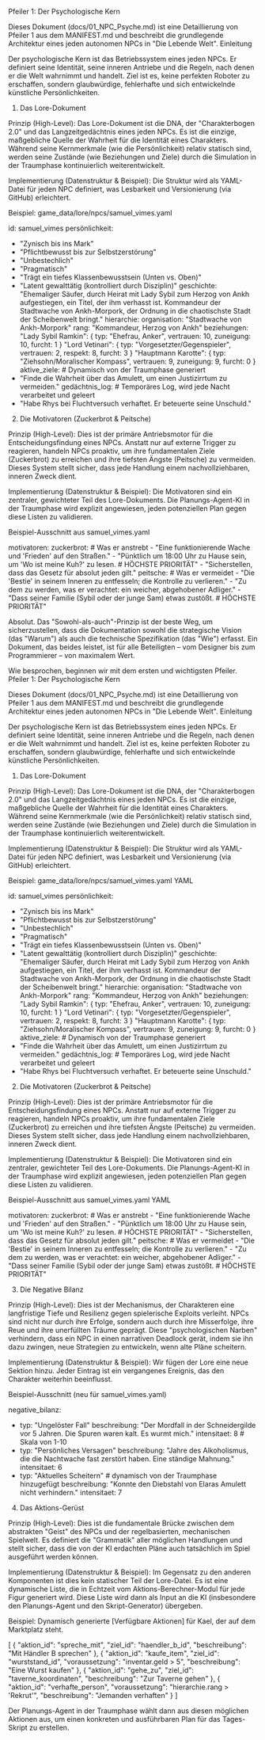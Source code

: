 Pfeiler 1: Der Psychologische Kern

Dieses Dokument (docs/01_NPC_Psyche.md) ist eine Detaillierung von Pfeiler 1 aus dem MANIFEST.md und beschreibt die grundlegende Architektur eines jeden autonomen NPCs in "Die Lebende Welt".
Einleitung

Der psychologische Kern ist das Betriebssystem eines jeden NPCs. Er definiert seine Identität, seine inneren Antriebe und die Regeln, nach denen er die Welt wahrnimmt und handelt. Ziel ist es, keine perfekten Roboter zu erschaffen, sondern glaubwürdige, fehlerhafte und sich entwickelnde künstliche Persönlichkeiten.
1. Das Lore-Dokument

Prinzip (High-Level):
Das Lore-Dokument ist die DNA, der "Charakterbogen 2.0" und das Langzeitgedächtnis eines jeden NPCs. Es ist die einzige, maßgebliche Quelle der Wahrheit für die Identität eines Charakters. Während seine Kernmerkmale (wie die Persönlichkeit) relativ statisch sind, werden seine Zustände (wie Beziehungen und Ziele) durch die Simulation in der Traumphase kontinuierlich weiterentwickelt.

Implementierung (Datenstruktur & Beispiel):
Die Struktur wird als YAML-Datei für jeden NPC definiert, was Lesbarkeit und Versionierung (via GitHub) erleichtert.

Beispiel: game_data/lore/npcs/samuel_vimes.yaml

id: samuel_vimes
persönlichkeit:
  - "Zynisch bis ins Mark"
  - "Pflichtbewusst bis zur Selbstzerstörung"
  - "Unbestechlich"
  - "Pragmatisch"
  - "Trägt ein tiefes Klassenbewusstsein (Unten vs. Oben)"
  - "Latent gewalttätig (kontrolliert durch Disziplin)"
geschichte: "Ehemaliger Säufer, durch Heirat mit Lady Sybil zum Herzog von Ankh aufgestiegen, ein Titel, der ihm verhasst ist. Kommandeur der Stadtwache von Ankh-Morpork, der Ordnung in die chaotischste Stadt der Scheibenwelt bringt."
hierarchie:
  organisation: "Stadtwache von Ankh-Morpork"
  rang: "Kommandeur, Herzog von Ankh"
beziehungen:
  "Lady Sybil Ramkin": { typ: "Ehefrau, Anker", vertrauen: 10, zuneigung: 10, furcht: 1 }
  "Lord Vetinari": { typ: "Vorgesetzter/Gegenspieler", vertrauen: 2, respekt: 8, furcht: 3 }
  "Hauptmann Karotte": { typ: "Ziehsohn/Moralischer Kompass", vertrauen: 9, zuneigung: 9, furcht: 0 }
aktive_ziele: # Dynamisch von der Traumphase generiert
  - "Finde die Wahrheit über das Amulett, um einen Justizirrtum zu vermeiden."
gedächtnis_log: # Temporäres Log, wird jede Nacht verarbeitet und geleert
  - "Habe Rhys bei Fluchtversuch verhaftet. Er beteuerte seine Unschuld."


2. Die Motivatoren (Zuckerbrot & Peitsche)

Prinzip (High-Level):
Dies ist der primäre Antriebsmotor für die Entscheidungsfindung eines NPCs. Anstatt nur auf externe Trigger zu reagieren, handeln NPCs proaktiv, um ihre fundamentalen Ziele (Zuckerbrot) zu erreichen und ihre tiefsten Ängste (Peitsche) zu vermeiden. Dieses System stellt sicher, dass jede Handlung einem nachvollziehbaren, inneren Zweck dient.

Implementierung (Datenstruktur & Beispiel):
Die Motivatoren sind ein zentraler, gewichteter Teil des Lore-Dokuments. Die Planungs-Agent-KI in der Traumphase wird explizit angewiesen, jeden potenziellen Plan gegen diese Listen zu validieren.

Beispiel-Ausschnitt aus samuel_vimes.yaml

motivatoren:
  zuckerbrot: # Was er anstrebt
    - "Eine funktionierende Wache und 'Frieden' auf den Straßen."
    - "Pünktlich um 18:00 Uhr zu Hause sein, um 'Wo ist meine Kuh?' zu lesen. # HÖCHSTE PRIORITÄT"
    - "Sicherstellen, dass das Gesetz für absolut jeden gilt."
  peitsche: # Was er vermeidet
    - "Die 'Bestie' in seinem Inneren zu entfesseln; die Kontrolle zu verlieren."
    - "Zu dem zu werden, was er verachtet: ein weicher, abgehobener Adliger."
    - "Dass seiner Familie (Sybil oder der junge Sam) etwas zustößt. # HÖCHSTE PRIORITÄT"

Absolut. Das "Sowohl-als-auch"-Prinzip ist der beste Weg, um sicherzustellen, dass die Dokumentation sowohl die strategische Vision (das "Warum") als auch die technische Spezifikation (das "Wie") erfasst. Ein Dokument, das beides leistet, ist für alle Beteiligten – vom Designer bis zum Programmierer – von maximalem Wert.

Wie besprochen, beginnen wir mit dem ersten und wichtigsten Pfeiler.
Pfeiler 1: Der Psychologische Kern

Dieses Dokument (docs/01_NPC_Psyche.md) ist eine Detaillierung von Pfeiler 1 aus dem MANIFEST.md und beschreibt die grundlegende Architektur eines jeden autonomen NPCs in "Die Lebende Welt".
Einleitung

Der psychologische Kern ist das Betriebssystem eines jeden NPCs. Er definiert seine Identität, seine inneren Antriebe und die Regeln, nach denen er die Welt wahrnimmt und handelt. Ziel ist es, keine perfekten Roboter zu erschaffen, sondern glaubwürdige, fehlerhafte und sich entwickelnde künstliche Persönlichkeiten.
1. Das Lore-Dokument

Prinzip (High-Level):
Das Lore-Dokument ist die DNA, der "Charakterbogen 2.0" und das Langzeitgedächtnis eines jeden NPCs. Es ist die einzige, maßgebliche Quelle der Wahrheit für die Identität eines Charakters. Während seine Kernmerkmale (wie die Persönlichkeit) relativ statisch sind, werden seine Zustände (wie Beziehungen und Ziele) durch die Simulation in der Traumphase kontinuierlich weiterentwickelt.

Implementierung (Datenstruktur & Beispiel):
Die Struktur wird als YAML-Datei für jeden NPC definiert, was Lesbarkeit und Versionierung (via GitHub) erleichtert.

Beispiel: game_data/lore/npcs/samuel_vimes.yaml
YAML

id: samuel_vimes
persönlichkeit:
  - "Zynisch bis ins Mark"
  - "Pflichtbewusst bis zur Selbstzerstörung"
  - "Unbestechlich"
  - "Pragmatisch"
  - "Trägt ein tiefes Klassenbewusstsein (Unten vs. Oben)"
  - "Latent gewalttätig (kontrolliert durch Disziplin)"
geschichte: "Ehemaliger Säufer, durch Heirat mit Lady Sybil zum Herzog von Ankh aufgestiegen, ein Titel, der ihm verhasst ist. Kommandeur der Stadtwache von Ankh-Morpork, der Ordnung in die chaotischste Stadt der Scheibenwelt bringt."
hierarchie:
  organisation: "Stadtwache von Ankh-Morpork"
  rang: "Kommandeur, Herzog von Ankh"
beziehungen:
  "Lady Sybil Ramkin": { typ: "Ehefrau, Anker", vertrauen: 10, zuneigung: 10, furcht: 1 }
  "Lord Vetinari": { typ: "Vorgesetzter/Gegenspieler", vertrauen: 2, respekt: 8, furcht: 3 }
  "Hauptmann Karotte": { typ: "Ziehsohn/Moralischer Kompass", vertrauen: 9, zuneigung: 9, furcht: 0 }
aktive_ziele: # Dynamisch von der Traumphase generiert
  - "Finde die Wahrheit über das Amulett, um einen Justizirrtum zu vermeiden."
gedächtnis_log: # Temporäres Log, wird jede Nacht verarbeitet und geleert
  - "Habe Rhys bei Fluchtversuch verhaftet. Er beteuerte seine Unschuld."

2. Die Motivatoren (Zuckerbrot & Peitsche)

Prinzip (High-Level):
Dies ist der primäre Antriebsmotor für die Entscheidungsfindung eines NPCs. Anstatt nur auf externe Trigger zu reagieren, handeln NPCs proaktiv, um ihre fundamentalen Ziele (Zuckerbrot) zu erreichen und ihre tiefsten Ängste (Peitsche) zu vermeiden. Dieses System stellt sicher, dass jede Handlung einem nachvollziehbaren, inneren Zweck dient.

Implementierung (Datenstruktur & Beispiel):
Die Motivatoren sind ein zentraler, gewichteter Teil des Lore-Dokuments. Die Planungs-Agent-KI in der Traumphase wird explizit angewiesen, jeden potenziellen Plan gegen diese Listen zu validieren.

Beispiel-Ausschnitt aus samuel_vimes.yaml
YAML

motivatoren:
  zuckerbrot: # Was er anstrebt
    - "Eine funktionierende Wache und 'Frieden' auf den Straßen."
    - "Pünktlich um 18:00 Uhr zu Hause sein, um 'Wo ist meine Kuh?' zu lesen. # HÖCHSTE PRIORITÄT"
    - "Sicherstellen, dass das Gesetz für absolut jeden gilt."
  peitsche: # Was er vermeidet
    - "Die 'Bestie' in seinem Inneren zu entfesseln; die Kontrolle zu verlieren."
    - "Zu dem zu werden, was er verachtet: ein weicher, abgehobener Adliger."
    - "Dass seiner Familie (Sybil oder der junge Sam) etwas zustößt. # HÖCHSTE PRIORITÄT"

3. Die Negative Bilanz

Prinzip (High-Level):
Dies ist der Mechanismus, der Charakteren eine langfristige Tiefe und Resilienz gegen spielerische Exploits verleiht. NPCs sind nicht nur durch ihre Erfolge, sondern auch durch ihre Misserfolge, ihre Reue und ihre unerfüllten Träume geprägt. Diese "psychologischen Narben" verhindern, dass ein NPC in einen narrativen Deadlock gerät, indem sie ihn dazu zwingen, neue Strategien zu entwickeln, wenn alte Pläne scheitern.

Implementierung (Datenstruktur & Beispiel):
Wir fügen der Lore eine neue Sektion hinzu. Jeder Eintrag ist ein vergangenes Ereignis, das den Charakter weiterhin beeinflusst.

Beispiel-Ausschnitt (neu für samuel_vimes.yaml)


negative_bilanz:
  - typ: "Ungelöster Fall"
    beschreibung: "Der Mordfall in der Schneidergilde vor 5 Jahren. Die Spuren waren kalt. Es wurmt mich."
    intensitaet: 8 # Skala von 1-10
  - typ: "Persönliches Versagen"
    beschreibung: "Jahre des Alkoholismus, die die Nachtwache fast zerstört haben. Eine ständige Mahnung."
    intensitaet: 6
  - typ: "Aktuelles Scheitern" # dynamisch von der Traumphase hinzugefügt
    beschreibung: "Konnte den Diebstahl von Elaras Amulett nicht verhindern."
    intensitaet: 7



4. Das Aktions-Gerüst

Prinzip (High-Level):
Dies ist die fundamentale Brücke zwischen dem abstrakten "Geist" des NPCs und der regelbasierten, mechanischen Spielwelt. Es definiert die "Grammatik" aller möglichen Handlungen und stellt sicher, dass die von der KI erdachten Pläne auch tatsächlich im Spiel ausgeführt werden können.

Implementierung (Datenstruktur & Beispiel):
Im Gegensatz zu den anderen Komponenten ist dies kein statischer Teil der Lore-Datei. Es ist eine dynamische Liste, die in Echtzeit vom Aktions-Berechner-Modul für jede Figur generiert wird. Diese Liste wird dann als Input an die KI (insbesondere den Planungs-Agent und den Skript-Generator) übergeben.

Beispiel: Dynamisch generierte [Verfügbare Aktionen] für Kael, der auf dem Marktplatz steht.

[
  {
    "aktion_id": "spreche_mit",
    "ziel_id": "haendler_b_id",
    "beschreibung": "Mit Händler B sprechen"
  },
  {
    "aktion_id": "kaufe_item",
    "ziel_id": "wurststand_id",
    "voraussetzung": "inventar.geld > 5",
    "beschreibung": "Eine Wurst kaufen"
  },
  {
    "aktion_id": "gehe_zu",
    "ziel_id": "taverne_koordinaten",
    "beschreibung": "Zur Taverne gehen"
  },
  {
    "aktion_id": "verhafte_person",
    "voraussetzung": "hierarchie.rang > 'Rekrut'",
    "beschreibung": "Jemanden verhaften"
  }
]

Der Planungs-Agent in der Traumphase wählt dann aus diesen möglichen Aktionen aus, um einen konkreten und ausführbaren Plan für das Tages-Skript zu erstellen.

